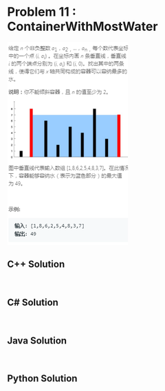 
# Problem 11 : ContainerWithMostWater

<img src="https://github.com/Peefy/PeefyLeetCode/blob/master/doc/1-100/11.ContainerWithMostWater/problem.png"/>

## C++ Solution

```c++



```

## C# Solution

```csharp



```

## Java Solution

```java



```

## Python Solution

```python



```


